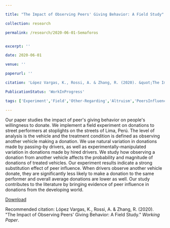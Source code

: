```yaml
---

title: "The Impact of Observing Peers' Giving Behavior: A Field Study"

collection: research

permalink: /research/2020-06-01-Semaforos


excerpt: ''

date: 2020-06-01

venue: ''

paperurl: ''

citation: 'López Vargas, K., Rossi, A. & Zhang, R. (2020). &quot;The Impact of Observing Peers&#39; Giving Behavior: A Field Study.&quot; <i>Working Paper</i>.'

PublicationStatus: 'WorkInProgress'

tags: ['Experiment','Field','Other-Regarding','Altruism','PeersInfluence']

---
```

Our paper studies the impact of peer's giving behavior on people's willingness to donate. We implement a field experiment on donations to street performers at stoplights on the streets of Lima, Perú. The level of analysis is the vehicle and the treatment condition is defined as observing another vehicle making a donation.
We use natural variation in donations made by passing-by drivers, as well as experimentally-manipulated variation in donations made by hired drivers. We study how observing a donation from another vehicle affects the probability and magnitude of donations of treated vehicles. Our experiment results indicate a strong substitution effect of peer influence. When drivers observe another vehicle donate, they are significantly less likely to make a donation to the same performer and overall average donations are lower as well. Our study contributes to the literature by bringing evidence of peer influence in donations from the developing world.

[Download]()

Recommended citation: López Vargas, K., Rossi, A. & Zhang, R. (2020). &quot;The Impact of Observing Peers&#39; Giving Behavior: A Field Study.&quot; <i>Working Paper</i>.
